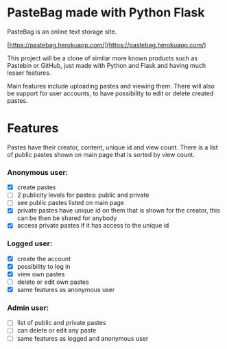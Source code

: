 # PasteBag made with Python Flask #

PasteBag is an online text storage site.

[https://pastebag.herokuapp.com/](https://pastebag.herokuapp.com/)

This project will be a clone of similar more known products such as Pastebin or GitHub,
just made with Python and Flask and having much lesser features.

Main features include uploading pastes and viewing them. There will also be support for user accounts,
to have possibility to edit or delete created pastes.

# Features #

Pastes have their creator, content, unique id and view count. There is a list of public pastes shown on
main page that is sorted by view count.

### Anonymous user: ###
- [x] create pastes
- [ ] 2 publicity levels for pastes: public and private
- [ ] see public pastes listed on main page
- [x] private pastes have unique id on them that is shown for the creator, this can be then 
be shared for anybody
- [x] access private pastes if it has access to the unique id

### Logged user: ###
- [x] create the account
- [x] possibility to log in
- [x] view own pastes
- [ ] delete or edit own pastes
- [x] same features as anonymous user

### Admin user: ###
- [ ] list of public and private pastes
- [ ] can delete or edit any paste
- [ ] same features as logged and anonymous user